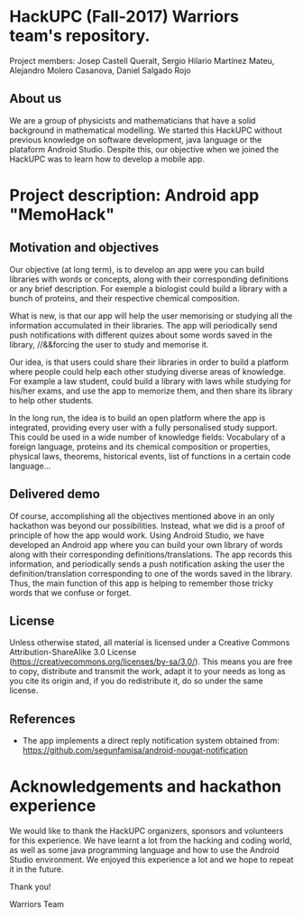 # HackUPC (Fall-2017) Warriors team's repository.
Project members: Josep Castell Queralt, Sergio Hilario Martínez Mateu, Alejandro Molero Casanova, Daniel Salgado Rojo

## About us
We are a group of physicists and mathematicians that have a solid background in mathematical modelling. We started this HackUPC without previous knowledge on software development, java language or the plataform Android Studio. Despite this, our objective when we joined the HackUPC was to learn how to develop a mobile app.

# Project description: Android app "MemoHack"
## Motivation and objectives
Our objective (at long term), is to develop an app were you can build libraries with words or concepts, along with their corresponding definitions or any brief description. For exemple a biologist could build a library with a bunch of proteins, and their respective chemical composition.

What is new, is that our app will help the user memorising or studying all the information accumulated in their libraries. The app will periodically send push notifications with different quizes about some words saved in the library, //&&forcing the user to study and memorise it.

Our idea, is that users could share their libraries in order to build a platform where people could help each other studying diverse areas of knowledge. For example a law student, could build a library with laws while studying for his/her exams, and use the app to memorize them, and then share its library to help other students.

In the long run, the idea is to build an open platform where the app is integrated, providing every user with a fully personalised study support. This could be used in a wide number of knowledge fields: Vocabulary of a foreign language, proteins and its chemical composition or properties, physical laws, theorems, historical events, list of functions in a certain code language...

## Delivered demo
Of course, accomplishing all the objectives mentioned above in an only hackathon was beyond our possibilities. Instead, what we did is a proof of principle of how the app would work. Using Android Studio, we have developed an Android app where you can build your own library of words along with their corresponding definitions/translations. The app records this information, and periodically sends a push notification asking the user the definition/translation corresponding to one of the words saved in the library. Thus, the main function of this app is helping to remember those tricky words that we confuse or forget.

## License
Unless otherwise stated, all material is licensed under a  Creative Commons Attribution-ShareAlike 3.0 License (<https://creativecommons.org/licenses/by-sa/3.0/>). This means you are free to copy, distribute and transmit the work, adapt it to your needs as long as you cite its origin and, if you do redistribute it, do so under the same license.

## References
* The app implements a direct reply notification system obtained from: https://github.com/segunfamisa/android-nougat-notification


# Acknowledgements and hackathon experience
We would like to thank the HackUPC organizers, sponsors and volunteers for this experience. We have learnt a lot from the hacking and coding world, as well as some java programming language and how to use the Android Studio environment. We enjoyed this experience a lot and we hope to repeat it in the future.

Thank you! 

Warriors Team
